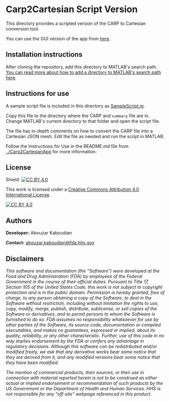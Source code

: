 # Carp2Cartesian Script Version
This directory provides a scripted version of the CARP to Cartesian conversion tool.

You can use the GUI version of the app from [here](../Carp2CartesianApp/).

## Installation instructions

After cloning the repository, add this directory to MATLAB's search path. [You can read more about how to add a directory to MATLAB's search path here](https://www.mathworks.com/help/matlab/matlab_env/add-remove-or-reorder-folders-on-the-search-path.html).

## Instructions for use

A sample script file is included in this directory as [SampleScript.m](./SampleScript.m).

Copy this file to the directory where the CARP and `summary` file are in. Change MATLAB's current directory to that folder and open the script file.

The file has in-depth comments on how to convert the CARP file into a Cartesian JSON mesh. Edit the file as needed and run the script in MATLAB.

Follow the Instructions for Use in the README.md file from [../Carp2CartesianApp](../Carp2CartesianApp/) for more information.

## License
Shield: [![CC BY 4.0][cc-by-shield]][cc-by]

This work is licensed under a
[Creative Commons Attribution 4.0 International License][cc-by].

[![CC BY 4.0][cc-by-image]][cc-by]

[cc-by]: http://creativecommons.org/licenses/by/4.0/
[cc-by-image]: https://i.creativecommons.org/l/by/4.0/88x31.png
[cc-by-shield]: https://img.shields.io/badge/License-CC%20BY%204.0-lightgrey.svg

## Authors

**Developer:**   Abouzar Kaboudian

**Contact:**    [abouzar.kaboudian@fda.hhs.gov](mailto:abouzar.kaboudian@fda.hhs.gov)

## Disclaimers
*This software and documentation (the "Software") were developed at the Food and Drug Administration (FDA) by employees of the Federal Government in the course of their official duties. Pursuant to Title 17, Section 105 of the United States Code, this work is not subject to copyright protection and is in the public domain. Permission is hereby granted, free of charge, to any person obtaining a copy of the Software, to deal in the Software without restriction, including without limitation the rights to use, copy, modify, merge, publish, distribute, sublicense, or sell copies of the Software or derivatives, and to permit persons to whom the Software is furnished to do so. FDA assumes no responsibility whatsoever for use by other parties of the Software, its source code, documentation or compiled executables, and makes no guarantees, expressed or implied, about its quality, reliability, or any other characteristic. Further, use of this code in no way implies endorsement by the FDA or confers any advantage in regulatory decisions. Although this software can be redistributed and/or modified freely, we ask that any derivative works bear some notice that they are derived from it, and any modified versions bear some notice that they have been modified.*

*The mention of commercial products, their sources, or their use in connection with material reported herein is not to be construed as either actual or implied endorsement or recommendation of such products by the US Government or the Department of Health and Human Services. HHS is not responsible for any "off-site" webpage referenced in this product.*
